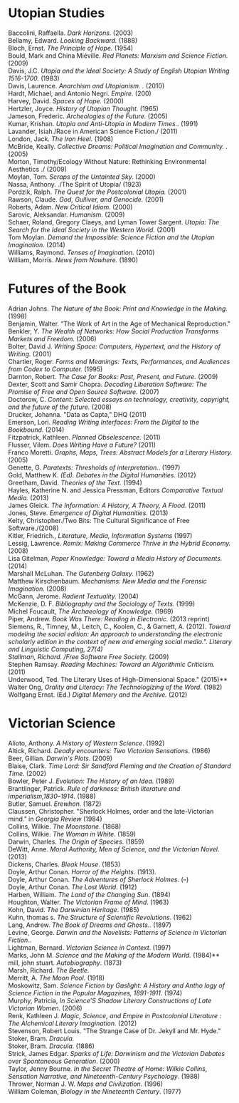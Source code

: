 # Utopian Studies

Baccolini, Raffaella. *Dark Horizons.* (2003)  
Bellamy, Edward. *Looking Backward.* (1888)  
Bloch, Ernst. *The Principle of Hope.* (1954)  
Bould, Mark and China Miéville. *Red Planets: Marxism and Science Fiction.* (2009)  
Davis, J.C. *Utopia and the Ideal Society: A Study of English Utopian Writing 1516-1700.* (1983)  
Davis, Laurence. *Anarchism and Utopianism. .* (2010)  
Hardt, Michael, and Antonio Negri. *Empire.* (200)  
Harvey, David. *Spaces of Hope.* (2000)  
Hertzler, Joyce. *History of Utopian Thought.* (1965)  
Jameson, Frederic. *Archeologies of the Future.* (2005)  
Kumar, Krishan. *Utopia and Anti-Utopia in Modern Times..* (1991)  
Lavander, Isiah./Race in American Science Fiction./ (2011)  
London, Jack. *The Iron Heel.* (1908)  
McBride, Keally. *Collective Dreams: Political Imagination and Community. .* (2005)  
Morton, Timothy/Ecology Without Nature: Rethinking Environmental Aesthetics ./ (2009)  
Moylan, Tom. *Scraps of the Untainted Sky.* (2000)  
Nassa, Anthony. ./The Spirit of Utopia/ (1923)  
Pordzik, Ralph. *The Quest for the Postcolonial Utopia.* (2001)  
Rawson, Claude. *God, Gulliver, and Genocide.* (2001)  
Roberts, Adam. *New Critical Idiom.* (2000)  
Sarovic, Aleksandar. *Humanism.* (2009)  
Schaer, Roland, Gregory Claeys, and Lyman Tower Sargent. *Utopia: The Search for the Ideal Society in the Western World.*  (2001)  
Tom Moylan. *Demand the Impossible: Science Fiction and the Utopian Imagination.* (2014)  
Williams, Raymond. *Tenses of Imagination.* (2010)  
William, Morris. *News from Nowhere.* (1890)  
  
# Futures of the Book

Adrian Johns. *The Nature of the Book: Print and Knowledge in the Making.* (1998)  
Benjamin, Walter. “The Work of Art in the Age of Mechanical Reproduction."  
Benkler, Y. *The Wealth of Networks: How Social Production Transforms Markets and Freedom.* (2006)  
Bolter, David J. *Writing Space: Computers, Hypertext, and the History of Writing.* (2001)  
Chartier, Roger. *Forms and Meanings: Texts, Performances, and Audiences from Codex to Computer.* (1995)  
Darnton, Robert. *The Case for Books: Past, Present, and Future.* (2009)  
Dexter, Scott and Samir Chopra.  *Decoding Liberation Software: The Promise of Free and Open Source Software.* (2007)  
Doctorow, C. *Content: Selected essays on technology, creativity, copyright, and the future of the future.* (2008)  
Drucker, Johanna. "Data as Capta," DHQ (2011)  
Emerson, Lori. *Reading Writing Interfaces: From the Digital to the Bookbound.* (2014)  
Fitzpatrick, Kathleen. *Planned Obselescence.* (2011)  
Flusser, Vilem. *Does Writing Have a Future?* (2011)  
Franco Moretti. *Graphs, Maps, Trees: Abstract Models for a Literary History.* (2005)  
Genette, G. *Paratexts: Thresholds of interpretation.*. (1997)  
Gold, Matthew K. *(Ed). Debates in the Digital Humanities.* (2012)  
Greetham, David. *Theories of the Text.* (1994)  
Hayles, Katherine N. and Jessica Pressman, Editors *Comparative Textual Media.* (2013)  
James Gleick. *The Information: A History, A Theory, A Flood.* (2011)  
Jones, Steve. *Emergence of Digital Humanities.* (2013)  
Kelty, Christopher./Two Bits: The Cultural Significance of Free Software./(2008)  
Kitler, Friedrich., *Literature, Media, Information Systems* (1997)  
Lessig, Lawrence. *Remix: Making Commerce Thrive in the Hybrid Economy.* (2008)  
Lisa Gitelman, *Paper Knowledge: Toward a Media History of Documents.* (2014)  
Marshall McLuhan. *The Gutenberg Galaxy.* (1962)  
Matthew Kirschenbaum. *Mechanisms: New Media and the Forensic Imagination.* (2008)  
McGann, Jerome. *Radient Textuality.* (2004)  
McKenzie, D. F. *Bibliography and the Sociology of Texts.* (1999)  
Michel Foucault, *The Archaeology of Knowledge.* (1969)   
Piper, Andrew. *Book Was There: Reading in Electronic.* (2013 reprint)  
Siemens, R., Timney, M., Leitch, C., Koolen, C., & Garnett, A. (2012). *Toward modeling the social edition: An approach to understanding the electronic scholarly edition in the context of new and emerging social media.". Literary and Linguistic Computing, 27(4)  
Stallman, Richard. /Free Software Free Society.* (2009)  
Stephen Ramsay. *Reading Machines: Toward an Algorithmic Criticism.* (2011)  
Underwood, Ted. The Literary Uses of High-Dimensional Space." (2015)\*\* Walter Ong, *Orality and Literacy: The Technologizing of the Word.* (1982)  
Wolfgang Ernst. (Ed.) *Digital Memory and the Archive.* (2012)  

# Victorian Science

Alioto, Anthony. *A History of Western Science*. (1992)  
Altick, Richard. *Deadly encounters: Two Victorian Sensations.* (1986)  
Beer, Gillian. *Darwin's Plots*. (2009)  
Blaise, Clark. *Time Lord: Sir Sandford Fleming and the Creation of Standard Time*. (2002)  
Bowler, Peter J. *Evolution: The History of an Idea.* (1989)  
Brantlinger, Patrick. *Rule of darkness: British literature and imperialism,1830–1914*. (1988)  
Butler, Samuel. *Erewhon.* (1872)  
Claussen, Christopher. "Sherlock Holmes, order and the late-Victorian mind." in *Georgia Review* (1984)  
Collins, Wilkie. *The Moonstone*. (1868)  
Collins, Wilkie. *The Woman in White*. (1859)  
Darwin, Charles. *The Origin of Species*. (1859)  
DeWitt, Anne. *Moral Authority, Men of Science, and the Victorian Novel*. (2013)  
Dickens, Charles. *Bleak House*. (1853)  
Doyle, Arthur Conan. *Horror of the Heights*. (1913).  
Doyle, Arthur Conan. *The Adventures of Sherlock Holmes*. (&#x2013;)  
Doyle, Arthur Conan. *The Lost World*. (1912)  
Harben, William. *The Land of the Changing Sun*. (1894)  
Houghton, Walter. *The Victorian Frame of Mind*. (1963)  
Kohn, David. *The Darwinian Heritage*. (1985)  
Kuhn, thomas s. *The Structure of Scientific Revolutions*. (1962)  
Lang, Andrew. *The Book of Dreams and Ghosts.*. (1897)  
Levine, George. *Darwin and the Novelists: Patterns of Science in Victorian Fiction.*.   
Lightman, Bernard. *Victorian Science in Context*. (1997)  
Marks, John M. *Science and the Making of the Modern World.* (1984)\*\* mill, john stuart. *Autobiography*. (1873)  
Marsh, Richard. *The Beetle.*  
Merritt, A. *The Moon Pool*. (1918)  
Moskowitz, Sam. *Science Fiction by Gaslight: A History and Antho logy of Science Fiction in the Popular Magazines, 1891-1911*. (1974)  
Murphy, Patricia, *In Science’S Shadow Literary Constructions of Late Victorian Women*. (2006)  
Renk, Kathleen J. *Magic, Science, and Empire in Postcolonial Literature : The Alchemical Literary Imagination.* (2012)  
Stevenson, Robert Louis. "The Strange Case of Dr. Jekyll and Mr. Hyde."  
Stoker, Bram. *Dracula.*  
Stoker, Bram. *Dracula*. (1886)  
Strick, James Edgar. *Sparks of Life: Darwinism and the Victorian Debates over Spontaneous Generation*. (2000)  
Taylor, Jenny Bourne. *In the Secret Theatre of Home: Wilkie Collins, Sensation Narrative, and Nineteenth-Century Psychology*. (1988)  
Thrower, Norman J. W. *Maps and Civilization*. (1996)  
William Coleman, *Biology in the Nineteenth Century*. (1977)  
